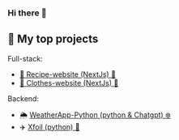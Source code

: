 ### Hi there 👋


## 🔭 My top projects

Full-stack:
- [🍔 Recipe-website (NextJs) 🍕](https://github.com/Nick-M1/Recipe-website)
- [👗 Clothes-website (NextJs) 👟](https://github.com/Nick-M1/clothes-website)

Backend:
- 🌦️ [WeatherApp-Python (python & Chatgpt) ❄️️](https://github.com/Nick-M1/WeatherApp_Python)
- ✈️ [Xfoil (python) 🛬](https://github.com/Nick-M1/XFoil-Python)

<!--
**Nick-M1/Nick-M1** is a ✨ _special_ ✨ repository because its `README.md` (this file) appears on your GitHub profile.

Here are some ideas to get you started:

- 🔭 I’m currently working on ...
- 🌱 I’m currently learning ...
- 👯 I’m looking to collaborate on ...
- 🤔 I’m looking for help with ...
- 💬 Ask me about ...
- 📫 How to reach me: ...
- 😄 Pronouns: ...
- ⚡ Fun fact: ...
-->
